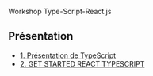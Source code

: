Workshop Type-Script-React.js

## Présentation

- [1. Présentation de TypeScript](./basics/typescript.md)
- [2. GET STARTED REACT TYPESCRIPT](./basics/react-TS.md)
<!-- 
## Project Workshop Quiz-APP

-[1. Début de l'application ](./quiz_app/start_aplication.md)
-[2. Fin de l'application ](./quiz_app/aplication.md)
-[3. Desing d'application](./quiz_app/style.md)
-[4. Code Complet](./quiz_app/complet.md)

## Quiz Multiplayer
-[Tutorial complete](https://github.com/WilliamLoey/WoorkShop-tutorial-)


## Liens

-[Gather TypeScript React](https://app.gather.town/app/H5GU7O4UvKXjPVqI/Workshop%20React-TS)
-[Slides](https://view.genial.ly/621cb1c093b5df0017e13de1/presentation-vibrant-flipped-classroom-presentation)
-[Figma](https://www.figma.com/file/TT2Uc9Xl3M35sJGOd8fahn/Untitled?node-id=0%3A1)
-[Trello](https://trello.com/b/cZXECma4/work-shop) -->

